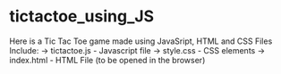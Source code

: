 # tictactoe_using_JS
Here is a Tic Tac Toe game made using JavaSript, HTML and CSS
Files Include:
 -> tictactoe.js  -  Javascript file
 -> style.css - CSS elements
 -> index.html - HTML File (to be opened in the browser)
